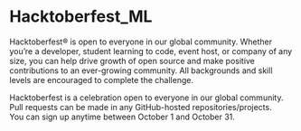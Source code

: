 # Hacktoberfest_ML

Hacktoberfest® is open to everyone in our global community. Whether you’re a developer, student learning to code, event host, or company of any size, you can help drive growth of open source and make positive contributions to an ever-growing community. All backgrounds and skill levels are encouraged to complete the challenge.  

Hacktoberfest is a celebration open to everyone in our global community.  
Pull requests can be made in any GitHub-hosted repositories/projects.  
You can sign up anytime between October 1 and October 31.  
